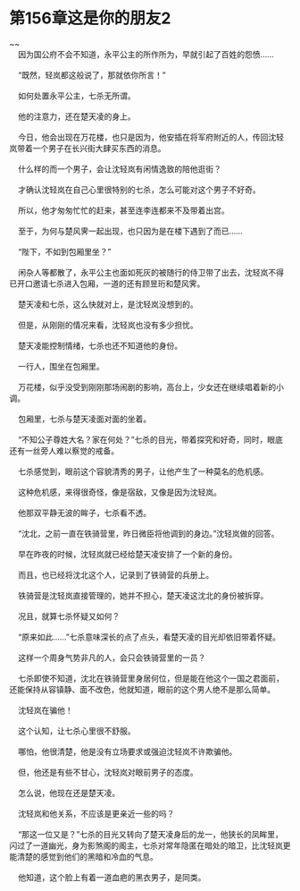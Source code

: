 # 第156章这是你的朋友2
~~<br>&nbsp;&nbsp;&nbsp;&nbsp;因为国公府不会不知道，永平公主的所作所为，早就引起了百姓的怨愤……<br><br>&nbsp;&nbsp;&nbsp;&nbsp;“既然，轻岚都这般说了，那就依你所言！”<br><br>&nbsp;&nbsp;&nbsp;&nbsp;如何处置永平公主，七杀无所谓。<br><br>&nbsp;&nbsp;&nbsp;&nbsp;他的注意力，还在楚天凌的身上。<br><br>&nbsp;&nbsp;&nbsp;&nbsp;今日，他会出现在万花楼，也只是因为，他安插在将军府附近的人，传回沈轻岚带着一个男子在长兴街大肆买东西的消息。<br><br>&nbsp;&nbsp;&nbsp;&nbsp;什么样的而一个男子，会让沈轻岚有闲情逸致的陪他逛街？<br><br>&nbsp;&nbsp;&nbsp;&nbsp;才确认沈轻岚在自己心里很特别的七杀，怎么可能对这个男子不好奇。<br><br>&nbsp;&nbsp;&nbsp;&nbsp;所以，他才匆匆忙忙的赶来，甚至连李连都来不及带着出宫。<br><br>&nbsp;&nbsp;&nbsp;&nbsp;至于，为何与楚风霁一起出现，也只因为是在楼下遇到了而已……<br><br>&nbsp;&nbsp;&nbsp;&nbsp;“陛下，不如到包厢里坐？”<br><br>&nbsp;&nbsp;&nbsp;&nbsp;闲杂人等都散了，永平公主也面如死灰的被随行的侍卫带了出去，沈轻岚不得已开口邀请七杀进入包厢，一道的还有顾昱珩和楚风霁。<br><br>&nbsp;&nbsp;&nbsp;&nbsp;楚天凌和七杀，这么快就对上，是沈轻岚没想到的。<br><br>&nbsp;&nbsp;&nbsp;&nbsp;但是，从刚刚的情况来看，沈轻岚也没有多少担忧。<br><br>&nbsp;&nbsp;&nbsp;&nbsp;楚天凌能控制情绪，七杀也还不知道他的身份。<br><br>&nbsp;&nbsp;&nbsp;&nbsp;一行人，围坐在包厢里。<br><br>&nbsp;&nbsp;&nbsp;&nbsp;万花楼，似乎没受到刚刚那场闹剧的影响，高台上，少女还在继续唱着新的小调。<br><br>&nbsp;&nbsp;&nbsp;&nbsp;包厢里，七杀与楚天凌面对面的坐着。<br><br>&nbsp;&nbsp;&nbsp;&nbsp;“不知公子尊姓大名？家在何处？”七杀的目光，带着探究和好奇，同时，眼底还有一丝旁人难以察觉的戒备。<br><br>&nbsp;&nbsp;&nbsp;&nbsp;七杀感觉到，眼前这个容貌清秀的男子，让他产生了一种莫名的危机感。<br><br>&nbsp;&nbsp;&nbsp;&nbsp;这种危机感，来得很奇怪，像是宿敌，又像是因为沈轻岚。<br><br>&nbsp;&nbsp;&nbsp;&nbsp;他那双平静无波的眸子，七杀看不透。<br><br>&nbsp;&nbsp;&nbsp;&nbsp;“沈北，之前一直在铁骑营里，昨日微臣将他调到的身边。”沈轻岚做的回答。<br><br>&nbsp;&nbsp;&nbsp;&nbsp;早在昨夜的时候，沈轻岚就已经给楚天凌安排了一个新的身份。<br><br>&nbsp;&nbsp;&nbsp;&nbsp;而且，也已经将沈北这个人，记录到了铁骑营的兵册上。<br><br>&nbsp;&nbsp;&nbsp;&nbsp;铁骑营是沈轻岚直接管理的，她并不担心，楚天凌这沈北的身份被拆穿。<br><br>&nbsp;&nbsp;&nbsp;&nbsp;况且，就算七杀怀疑又如何？<br><br>&nbsp;&nbsp;&nbsp;&nbsp;“原来如此……”七杀意味深长的点了点头，看楚天凌的目光却依旧带着怀疑。<br><br>&nbsp;&nbsp;&nbsp;&nbsp;这样一个周身气势非凡的人，会只会铁骑营里的一员？<br><br>&nbsp;&nbsp;&nbsp;&nbsp;七杀即使不知道，沈北在铁骑营里身居何位，但是能在他这个一国之君面前，还能保持从容镇静、面不改色，他就知道，眼前的这个男人绝不是那么简单。<br><br>&nbsp;&nbsp;&nbsp;&nbsp;沈轻岚在骗他！<br><br>&nbsp;&nbsp;&nbsp;&nbsp;这个认知，让七杀心里很不舒服。<br><br>&nbsp;&nbsp;&nbsp;&nbsp;哪怕，他很清楚，他是没有立场要求或强迫沈轻岚不许欺骗他。<br><br>&nbsp;&nbsp;&nbsp;&nbsp;但，他还是有些不甘心，沈轻岚对眼前男子的态度。<br><br>&nbsp;&nbsp;&nbsp;&nbsp;怎么说，他现在还是楚天凌。<br><br>&nbsp;&nbsp;&nbsp;&nbsp;沈轻岚和他关系，不应该是更亲近一些的吗？<br><br>&nbsp;&nbsp;&nbsp;&nbsp;“那这一位又是？”七杀的目光又转向了楚天凌身后的龙一，他狭长的凤眸里，闪过了一道幽光，身为影煞阁的阁主，七杀对常年隐匿在暗处的暗卫，比沈轻岚更能清楚的感觉到他们的黑暗和冷血的气息。<br><br>&nbsp;&nbsp;&nbsp;&nbsp;他知道，这个脸上有着一道血疤的黑衣男子，是同类。<br><br>
                    

<script>_fwqdsqadxfw()</script>
<div><script>_dfwf1dw();</script></div>
<div><script>_dfwf1agdw();</script></div>
                
